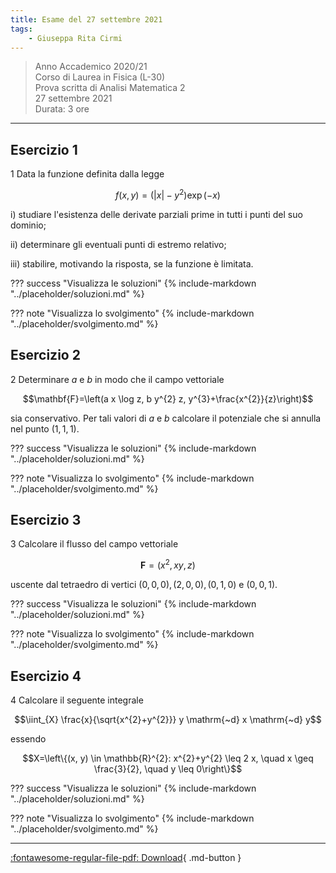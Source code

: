 ```yaml
---
title: Esame del 27 settembre 2021
tags:
    - Giuseppa Rita Cirmi
---
```


>Anno Accademico 2020/21<br>
Corso di Laurea in Fisica (L-30)<br>
Prova scritta di Analisi Matematica 2<br>
27 settembre 2021<br>
Durata: 3 ore

---

## Esercizio 1

1 Data la funzione definita dalla legge

$$f(x, y)=\left(|x|-y^{2}\right) \exp (-x)$$

i\) studiare l'esistenza delle derivate parziali prime in tutti i punti
del suo dominio;

ii\) determinare gli eventuali punti di estremo relativo;

iii\) stabilire, motivando la risposta, se la funzione è limitata.

??? success "Visualizza le soluzioni"
    {% include-markdown "../placeholder/soluzioni.md" %}

??? note "Visualizza lo svolgimento"
    {% include-markdown "../placeholder/svolgimento.md" %}

## Esercizio 2

2 Determinare $a$ e $b$ in modo che il campo vettoriale

$$\mathbf{F}=\left(a x \log z, b y^{2} z, y^{3}+\frac{x^{2}}{z}\right)$$

sia conservativo. Per tali valori di $a$ e $b$ calcolare il potenziale
che si annulla nel punto $(1,1,1)$.

??? success "Visualizza le soluzioni"
    {% include-markdown "../placeholder/soluzioni.md" %}

??? note "Visualizza lo svolgimento"
    {% include-markdown "../placeholder/svolgimento.md" %}

## Esercizio 3

3 Calcolare il flusso del campo vettoriale

$$\mathbf{F}=\left(x^{2}, x y, z\right)$$

uscente dal tetraedro di vertici $(0,0,0),(2,0,0),(0,1,0)$ e $(0,0,1)$.

??? success "Visualizza le soluzioni"
    {% include-markdown "../placeholder/soluzioni.md" %}

??? note "Visualizza lo svolgimento"
    {% include-markdown "../placeholder/svolgimento.md" %}

## Esercizio 4

4 Calcolare il seguente integrale

$$\iint_{X} \frac{x}{\sqrt{x^{2}+y^{2}}} y \mathrm{~d} x \mathrm{~d} y$$

essendo

$$X=\left\{(x, y) \in \mathbb{R}^{2}: x^{2}+y^{2} \leq 2 x, \quad x \geq \frac{3}{2}, \quad y \leq 0\right\}$$

??? success "Visualizza le soluzioni"
    {% include-markdown "../placeholder/soluzioni.md" %}

??? note "Visualizza lo svolgimento"
    {% include-markdown "../placeholder/svolgimento.md" %}

---

[:fontawesome-regular-file-pdf: Download](pdf/2021-09-27.pdf){ .md-button }

